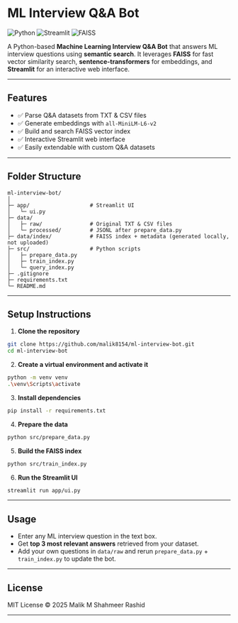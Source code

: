 # ML Interview Q\&A Bot

![Python](https://img.shields.io/badge/Python-3.11-blue?logo=python) ![Streamlit](https://img.shields.io/badge/Streamlit-1.24-orange?logo=streamlit) ![FAISS](https://img.shields.io/badge/FAISS-vector%20search-green)

A Python-based **Machine Learning Interview Q\&A Bot** that answers ML interview questions using **semantic search**. It leverages **FAISS** for fast vector similarity search, **sentence-transformers** for embeddings, and **Streamlit** for an interactive web interface.

---

## Features

* ✅ Parse Q\&A datasets from TXT & CSV files
* ✅ Generate embeddings with `all-MiniLM-L6-v2`
* ✅ Build and search FAISS vector index
* ✅ Interactive Streamlit web interface
* ✅ Easily extendable with custom Q\&A datasets

---

## Folder Structure

```
ml-interview-bot/
│
├─ app/                   # Streamlit UI
│   └─ ui.py
├─ data/
│   ├─ raw/               # Original TXT & CSV files
│   └─ processed/         # JSONL after prepare_data.py
├─ data/index/            # FAISS index + metadata (generated locally, not uploaded)
├─ src/                   # Python scripts
│   ├─ prepare_data.py
│   ├─ train_index.py
│   └─ query_index.py
├─ .gitignore
├─ requirements.txt
└─ README.md
```

---

## Setup Instructions

1. **Clone the repository**

```bash
git clone https://github.com/malik8154/ml-interview-bot.git
cd ml-interview-bot
```

2. **Create a virtual environment and activate it**

```bash
python -m venv venv
.\venv\Scripts\activate
```

3. **Install dependencies**

```bash
pip install -r requirements.txt
```

4. **Prepare the data**

```bash
python src/prepare_data.py
```

5. **Build the FAISS index**

```bash
python src/train_index.py
```

6. **Run the Streamlit UI**

```bash
streamlit run app/ui.py
```

---

## Usage

* Enter any ML interview question in the text box.
* Get **top 3 most relevant answers** retrieved from your dataset.
* Add your own questions in `data/raw` and rerun `prepare_data.py` + `train_index.py` to update the bot.

---

## License

MIT License © 2025 Malik  M Shahmeer Rashid

---
